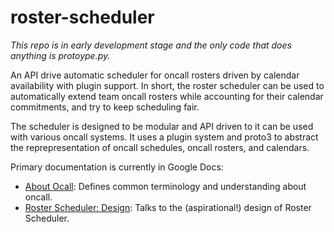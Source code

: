 # roster-scheduler
*This repo is in early development stage and the only code that does anything is protoype.py.*

An API drive automatic scheduler for oncall rosters driven by calendar availability with plugin support. In short, the roster scheduler can be used to automatically extend team oncall rosters while accounting for their calendar commitments, and try to keep scheduling fair.

The scheduler is designed to be modular and API driven to it can be used with various oncall systems. It uses a plugin system and proto3 to abstract the reprepresentation of oncall schedules, oncall rosters, and calendars.


Primary documentation is currently in Google Docs:
  * [About Ocall](https://docs.google.com/document/d/1SUsvL6WDW4biHvgOXOQ2mAizNZH3fHxX-fPDVGVqPzA/edit): Defines common terminology and understanding about oncall.
  * [Roster Scheduler: Design](https://docs.google.com/document/d/1AMKQMk0FwxEhip2SAQ6koP641tM7PdnRlvyfDwEhS64/edit#heading=h.1xxcmzzihtwz): Talks to the (aspirational!) design of Roster Scheduler.
